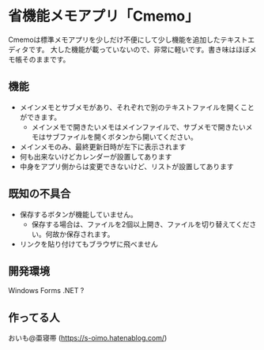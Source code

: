 # 省機能メモアプリ「Cmemo」
Cmemoは標準メモアプリを少しだけ不便にして少し機能を追加したテキストエディタです。
大した機能が載っていないので、非常に軽いです。書き味はほぼメモ帳そのままです。

## 機能
- メインメモとサブメモがあり、それぞれで別のテキストファイルを開くことができます。
  - メインメモで開きたいメモはメインファイルで、サブメモで開きたいメモはサブファイルを開くボタンから開いてください。
- メインメモのみ、最終更新日時が左下に表示されます
- 何も出来ないけどカレンダーが設置してあります
- 中身をアプリ側からは変更できないけど、リストが設置してあります

## 既知の不具合
- 保存するボタンが機能していません。
  - 保存する場合は、ファイルを2個以上開き、ファイルを切り替えてください。何故か保存されます。
- リンクを貼り付けてもブラウザに飛べません

## 開発環境
Windows Forms .NET ?

## 作ってる人
おいも@亜寝帯 (https://s-oimo.hatenablog.com/)
